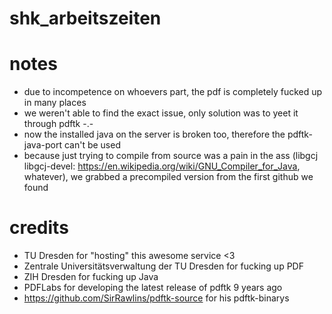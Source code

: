 # shk_arbeitszeiten


# notes
- due to incompetence on whoevers part, the pdf is completely fucked up in many places
- we weren't able to find the exact issue, only solution was to yeet it through pdftk -.-
- now the installed java on the server is broken too, therefore the pdftk-java-port can't be used
- because just trying to compile from source was a pain in the ass (libgcj libgcj-devel: https://en.wikipedia.org/wiki/GNU_Compiler_for_Java, whatever), we grabbed a precompiled version from the first github we found


# credits
- TU Dresden for "hosting" this awesome service <3
- Zentrale Universitätsverwaltung der TU Dresden for fucking up PDF
- ZIH Dresden for fucking up Java
- PDFLabs for developing the latest release of pdftk 9 years ago
- https://github.com/SirRawlins/pdftk-source for his pdftk-binarys
